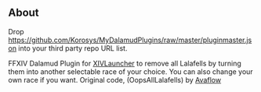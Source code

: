 ## About 
Drop https://github.com/Korosys/MyDalamudPlugins/raw/master/pluginmaster.json into your third party repo URL list.

FFXIV Dalamud Plugin for [XIVLauncher](https://goatcorp.github.io/) to remove all Lalafells by turning them into another selectable race of your choice. You can also change your own race if you want.
Original code, (OopsAllLalafells) by [Avaflow](https://ava.dev/ava/OopsAllLalafells)
